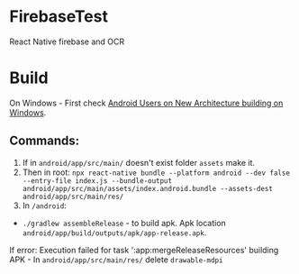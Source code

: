 # FirebaseTest
React Native firebase and OCR

# Build
On Windows - First check [Android Users on New Architecture building on Windows](https://reactnative.dev/architecture/bundled-hermes#android-users-on-new-architecture-building-on-windows).

## Commands:
1. If in `android/app/src/main/` doesn't exist folder `assets` make it.
2. Then in root:
`npx react-native bundle --platform android --dev false --entry-file index.js --bundle-output android/app/src/main/assets/index.android.bundle --assets-dest android/app/src/main/res/`
3. In `/android`: 
- `./gradlew assembleRelease` - to build apk. Apk location `android/app/build/outputs/apk/app-release.apk`.

If error: Execution failed for task ':app:mergeReleaseResources' building APK
        - In `android/app/src/main/res/` delete `drawable-mdpi`
